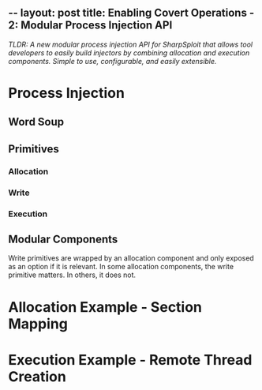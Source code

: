 --
layout: post
title: Enabling Covert Operations - 2: Modular Process Injection API
---

*TLDR: A new modular process injection API for SharpSploit that allows tool developers to easily build injectors by combining allocation and execution components. Simple to use, configurable, and easily extensible.*

# Process Injection

## Word Soup

## Primitives

### Allocation

### Write

### Execution

## Modular Components

Write primitives are wrapped by an allocation component and only exposed as an option if it is relevant. In some allocation components, the write primitive matters. In others, it does not.

# Allocation Example - Section Mapping

# Execution Example - Remote Thread Creation
